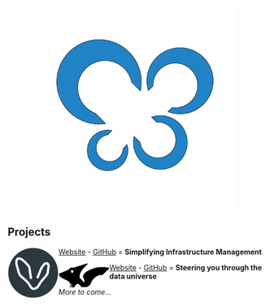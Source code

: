 <p align="center">
<img src="./assets/SiteNetSoft-Logo.png" alt="SiteNetSoft logo" width="400">
</p>

<h2>Projects</h2>

<p>
 <a href="https://amadla.org/"><img alt="Amadla logo" src="./assets/amadla-logo.png" width="100" style="vertical-align: middle; float: left;"> Website</a> - <a href="https://github.com/AmadlaOrg">GitHub</a> = <strong>Simplifying Infrastructure Management</strong>
</p>

<p>
 <a href="https://xtamia.com/"><img alt="XTamia logo" src="./assets/xtamia-logo.svg" width="100" style="vertical-align: middle; float: left;"> Website</a> - <a href="https://github.com/XTamia">GitHub</a> = <strong>Steering you through the data universe</strong>
</p>

<p>
<em>More to come...</em>
</p>
<!-- [Yaloub](https://yaloub.com/) - [GitHub](https://github.com/Yaloub) = An online file manager and PSB (Personal Service Bus) and PRP (Personal Resource Planning).
- [XTamia](https://xtamia.com/) - [GitHub](https://github.com/XTamia)
- [BTH](https://bth.bio/) - [GitHub](https://github.com/bthbio)-->

